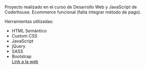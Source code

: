 Proyecto realizado en el curso de Desarrollo Web y JavaScript de Coderhouse. Ecommerce funcional (falta integrar método de pago).

Herramientas utilizadas:
- HTML Semántico
- Custom CSS
- JavaScript
- jQuery
- SASS
- Bootstrap <br/>
[Link a la web](https://martinmorici.github.io/DeLaCasa/)
